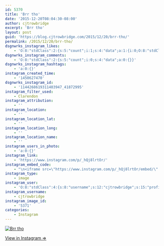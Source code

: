 ```yaml
---
id: 5370
title: 'Brr tho'
date: '2015-12-20T08:04:30-08:00'
author: cjtrowbridge
excerpt: 'Brr tho'
layout: post
guid: 'https://blog.cjtrowbridge.com/2015/12/20/brr-tho/'
permalink: /2015/12/20/brr-tho/
dsgnwrks_instagram_likes:
    - 'O:8:"stdClass":2:{s:5:"count";i:1;s:4:"data";a:1:{i:0;O:8:"stdClass":4:{s:8:"username";s:13:"serphos_photo";s:15:"profile_picture";s:109:"https://scontent.cdninstagram.com/hphotos-xap1/t51.2885-19/s150x150/11910360_749259101850818_1384875259_a.jpg";s:2:"id";s:9:"780193555";s:9:"full_name";s:17:"Gabriel Rodriguez";}}}'
dsgnwrks_instagram_comments:
    - 'O:8:"stdClass":2:{s:5:"count";i:0;s:4:"data";a:0:{}}'
dsgnwrks_instagram_hashtags:
    - 'a:0:{}'
instagram_created_time:
    - '1450627470'
dsgnwrks_instagram_id:
    - '1144268619311403947_41872995'
instagram_filter_used:
    - Clarendon
instagram_attribution:
    - ''
instagram_location:
    - ''
instagram_location_lat:
    - ''
instagram_location_long:
    - ''
instagram_location_name:
    - ''
instagram_users_in_photo:
    - 'a:0:{}'
instagram_link:
    - 'https://www.instagram.com/p/_hQj8lrtOr/'
instagram_embed_code:
    - "\n<iframe src=\"https://www.instagram.com/p/_hQj8lrtOr/embed/\" width=\"612\" height=\"710\" frameborder=\"0\" scrolling=\"no\" allowtransparency=\"true\" class=\"insta-image-embed\"></iframe>\n"
instagram_type:
    - image
instagram_user:
    - 'O:8:"stdClass":4:{s:8:"username";s:12:"cjtrowbridge";s:15:"profile_picture";s:109:"https://scontent.cdninstagram.com/hphotos-xta1/t51.2885-19/s150x150/12081186_1759494767611229_280555941_a.jpg";s:2:"id";s:8:"41872995";s:9:"full_name";s:13:"CJ Trowbridge";}'
instagram_username:
    - cjtrowbridge
instagram_image_id:
    - '5371'
categories:
    - Instagram
---
```


[![Brr tho](https://blog.cjtrowbridge.com/wp-content/uploads/2015/12/1450627470-1-1.jpg)](https://www.instagram.com/p/_hQj8lrtOr/)

[View in Instagram ⇒](https://www.instagram.com/p/_hQj8lrtOr/)